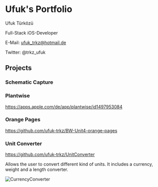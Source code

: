 # Ufuk's Portfolio

Ufuk Türközü

Full-Stack iOS-Developer

E-Mail: ufuk_trkz@hotmail.de

Twitter: @trkz_ufuk

## Projects

### Schematic Capture

### Plantwise
https://apps.apple.com/de/app/plantwise/id1497953084

### Orange Pages
https://github.com/ufuk-trkz/BW-Unit4-orange-pages

### Unit Converter
https://github.com/ufuk-trkz/UnitConverter

Allows the user to convert different kind of units. It includes a currency, weight and a length converter.

![CurrencyConverter](https://user-images.githubusercontent.com/57141872/72815324-c48b0f80-3c66-11ea-840f-67ba44a9466d.png)



